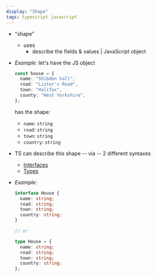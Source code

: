 ```yaml
---
display: "Shape"
tags: typescript javascript
---
```


* "shape"
  * uses
    * describe the fields & values | JavaScript object
* _Example:_ let's have the JS object

    ```ts
    const house = {
      name: "Shibden hall",
      road: "Lister's Road",
      town: "Halifax",
      county: "West Yorkshire",
    };
    ```

    has the shape:

  - `name`: `string`
  - `road`: `string`
  - `town`: `string`
  - `country`: `string`

* TS can describe this shape -- via -- 2 different syntaxes
  * [Interfaces](#interface)
  * [Types](#type-literal)

* _Example:_

    ```ts
    interface House {
      name: string;
      road: string;
      town: string;
      country: string;
    }
    
    // or
    
    type House = {
      name: string;
      road: string;
      town: string;
      country: string;
    };
    ```
